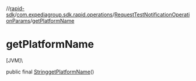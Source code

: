 //[rapid-sdk](../../../index.md)/[com.expediagroup.sdk.rapid.operations](../index.md)/[RequestTestNotificationOperationParams](index.md)/[getPlatformName](get-platform-name.md)

# getPlatformName

[JVM]\

public final [String](https://docs.oracle.com/javase/8/docs/api/java/lang/String.html)[getPlatformName](get-platform-name.md)()
